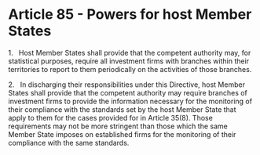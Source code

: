 # Article 85 - Powers for host Member States


1.   Host Member States shall provide that the competent authority may, for statistical purposes, require all investment firms with branches within their territories to report to them periodically on the activities of those branches.

2.   In discharging their responsibilities under this Directive, host Member States shall provide that the competent authority may require branches of investment firms to provide the information necessary for the monitoring of their compliance with the standards set by the host Member State that apply to them for the cases provided for in Article 35(8). Those requirements may not be more stringent than those which the same Member State imposes on established firms for the monitoring of their compliance with the same standards.
